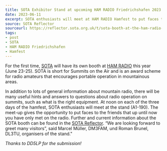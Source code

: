 ```yaml
---
title: SOTA Exhibitor Stand at upcoming HAM RADIO Friedrichshafen 2023 Hamfest
date: 2023-06-11
excerpt: SOTA enthusiasts will meet at HAM RADIO Hamfest to put faces to callsigns.
source: SOTA Reflector
sourceurl: https://reflector.sota.org.uk/t/sota-booth-at-the-ham-radio-2023-in-friedrichshafen/31350
tags:
- post
- SOTA
- HAM RADIO Friedrichshafen
- Hamfest
---
```

For the first time, [SOTA](https://www.sota.org.uk/) will have its own booth at [HAM RADIO](https://www.hamradio-friedrichshafen.com/) this year (June 23-25). SOTA is short for Summits on the Air and is an award scheme for radio amateurs that encourages portable operation in mountainous areas.

In addition to lots of general information about mountain radio, there will be many useful hints and answers to questions about radio operation on summits, such as what is the right equipment. At noon on each of the three days of the hamfest, SOTA enthusiasts will meet at the stand (A1-190). The meet-up gives the opportunity to put faces to the friends that up until now you have only met on the radio. Further and current information about the SOTA booth can be found in the [SOTA Reflector](https://reflector.sota.org.uk/t/sota-booth-at-the-ham-radio-2023-in-friedrichshafen/31350). “We are looking forward to greet many visitors”, said Marcel Müller, DM3FAM, und Roman Brunel, DL3TU, organisers of the stand."

*Thanks to DD5LP for the submission!*